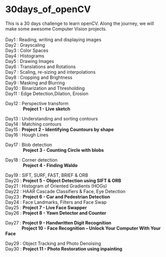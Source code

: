 # 30days_of_openCV
This is a 30 days challenge to learn openCV. Along the journey, we will make some awesome Computer Vision projects.
<br>
<br>
Day1 : Reading, writing and displaying images <br>
Day2 : Grayscaling<br>
Day3 : Color Spaces<br>
Day4 : Histograms<br>
Day5 : Drawing Images<br>
Day6 : Translations and Rotations<br>
Day7 : Scaling, re-sizing and interpolations<br>
Day8 : Cropping and Brightness<br>
Day9 : Masking and Blurring<br>
Day10 : Binarization and Thresholding<br>
Day11 : Edge Detection,Dilation, Erosion
<p>Day12 : Perspective transform <br>&nbsp&nbsp&nbsp&nbsp&nbsp&nbsp&nbsp&nbsp&nbsp&nbsp&nbsp&nbsp&nbsp <b>Project 1 - Live sketch</b></p>
Day13 : Understanding and sorting contours<br>
Day14 : Matching contours<br>
Day15 : <b>Project 2  - Identifying Countours by shape</b><br>
Day16 : Hough Lines<br>
<p>Day17 : Blob detection <br>&nbsp&nbsp&nbsp&nbsp&nbsp&nbsp&nbsp&nbsp&nbsp&nbsp&nbsp&nbsp&nbsp <b>Project 3 - Counting Circle with blobs</b></p>
<p>Day18 : Corner detection <br>&nbsp&nbsp&nbsp&nbsp&nbsp&nbsp&nbsp&nbsp&nbsp&nbsp&nbsp&nbsp&nbsp <b>Project 4 - Finding Waldo</b></p>
Day19 : SIFT, SURF, FAST, BRIEF & ORB<br>
Day20 : <b>Project 5 - Object Detection using SIFT & ORB</b><br>
Day21 : Histogram of Oriented Gradients (HOGs)<br>
Day22 : HAAR Cascade Classifiers & Face, Eye Detection<br>
Day23 : <b>Project 6 - Car and Pedestrian Detection</b><br>
Day24 : Face Landmarks, Filters and Face Swap<br>
Day25 : <b>Project 7 - Live Face Swapper</b><br>
Day26 : <b>Project 8 - Yawn Detector and Counter</b><br>
<p>Day27 :  <b>Project 9 - Handwritten Digit Recognition</b><br>&nbsp&nbsp&nbsp&nbsp&nbsp&nbsp&nbsp&nbsp&nbsp&nbsp&nbsp&nbsp&nbsp<b>Project 10 - Face Recognition – Unlock Your Computer With Your Face</b><br></p>
Day29 : Object Tracking and Photo Denoising<br>
Day30 : <b>Project 11 - Photo Restoration using inpainting</b><br>
